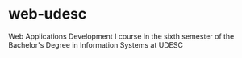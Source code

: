 # web-udesc
Web Applications Development I course in the sixth semester of the Bachelor's Degree in Information Systems at UDESC
